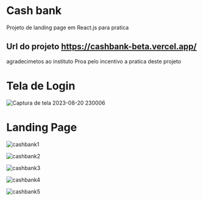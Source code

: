 # Cash bank

 Projeto de landing page em React.js para pratica

## Url do projeto https://cashbank-beta.vercel.app/

 agradecimetos ao instituto Proa pelo incentivo a pratica deste projeto

# Tela de Login

![Captura de tela 2023-08-20 230006](https://github.com/v-leonel/cashbank/assets/111584457/3b0fed72-296c-4353-955b-0dfd47de6b9a)

# Landing Page


![cashbank1](https://github.com/v-leonel/cashbank/assets/111584457/a7bbf0f6-f870-4a7a-88dd-f04250d8fc04)

![cashbank2](https://github.com/v-leonel/cashbank/assets/111584457/586a516d-6c0c-4595-95f7-918de4a7ec1e)

![cashbank3](https://github.com/v-leonel/cashbank/assets/111584457/18c2b542-47c6-4d55-a560-68704e9661bc)

![cashbank4](https://github.com/v-leonel/cashbank/assets/111584457/0f7b4db3-4139-4520-8811-3675f035ae4d)

![cashbank5](https://github.com/v-leonel/cashbank/assets/111584457/629232ba-b262-4980-9bfa-4e35338f25d1)



